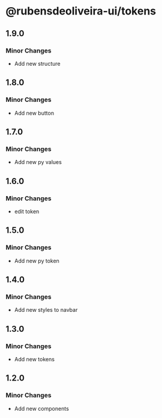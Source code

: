 # @rubensdeoliveira-ui/tokens

## 1.9.0

### Minor Changes

- Add new structure

## 1.8.0

### Minor Changes

- Add new button

## 1.7.0

### Minor Changes

- Add new py values

## 1.6.0

### Minor Changes

- edit token

## 1.5.0

### Minor Changes

- Add new py token

## 1.4.0

### Minor Changes

- Add new styles to navbar

## 1.3.0

### Minor Changes

- Add new tokens

## 1.2.0

### Minor Changes

- Add new components
